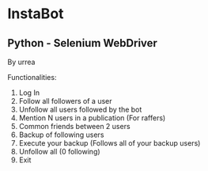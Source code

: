 # InstaBot
## Python - Selenium WebDriver

By urrea

Functionalities:
1. Log In
2. Follow all followers of a user
3. Unfollow all users followed by the bot
4. Mention N users in a publication (For raffers)
5. Common friends between 2 users
6. Backup of following users
7. Execute your backup (Follows all of your backup users)
8. Unfollow all (0 following)
9. Exit

